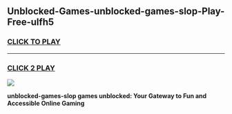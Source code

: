 
## Unblocked-Games-unblocked-games-slop-Play-Free-ulfh5
<h3>
<a href="https://premium76.site?title=unblocked-games-slop&ref=21A">CLICK TO PLAY</a></h3>
<hr>

<h3>
<a href="https://premium76.site?title=unblocked-games-slop&ref=21A">CLICK 2 PLAY</a>
  
</h3>

<a href="https://premium76.site?title=unblocked-games-slop&ref=21A"><img src="https://clearcache.store/games.png"></a>


**unblocked-games-slop games unblocked: Your Gateway to Fun and Accessible Online Gaming**
